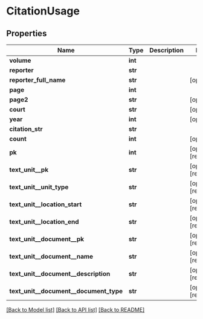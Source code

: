 # CitationUsage

## Properties
Name | Type | Description | Notes
------------ | ------------- | ------------- | -------------
**volume** | **int** |  | 
**reporter** | **str** |  | 
**reporter_full_name** | **str** |  | [optional] 
**page** | **int** |  | 
**page2** | **str** |  | [optional] 
**court** | **str** |  | [optional] 
**year** | **int** |  | [optional] 
**citation_str** | **str** |  | 
**count** | **int** |  | [optional] 
**pk** | **int** |  | [optional] [readonly] 
**text_unit__pk** | **str** |  | [optional] [readonly] 
**text_unit__unit_type** | **str** |  | [optional] [readonly] 
**text_unit__location_start** | **str** |  | [optional] [readonly] 
**text_unit__location_end** | **str** |  | [optional] [readonly] 
**text_unit__document__pk** | **str** |  | [optional] [readonly] 
**text_unit__document__name** | **str** |  | [optional] [readonly] 
**text_unit__document__description** | **str** |  | [optional] [readonly] 
**text_unit__document__document_type** | **str** |  | [optional] [readonly] 

[[Back to Model list]](../README.md#documentation-for-models) [[Back to API list]](../README.md#documentation-for-api-endpoints) [[Back to README]](../README.md)


